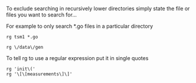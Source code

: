 
To exclude searching in recursively lower directories
simply state the file or files you want to search for...

For example to only search *.go files in a particular directory

```
rg tsm1 *.go
```

```
rg \/data\/gen
```

To tell rg to use a regular expression put it in single quotes

```
rg 'init\('
rg '\[\[measurements\]\]'
```
